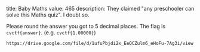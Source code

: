 title: Baby Maths
value: 465
description: They claimed "any preschooler can solve this Maths quiz". I doubt so.

Please round the answer you got to 5 decimal places. The flag is `cvctf{answer}`. (e.g. `cvctf{1.00000}`)

`https://drive.google.com/file/d/1ufuPbjdi2x_EeQCZulm6_eHoFu-7Ag3i/view`